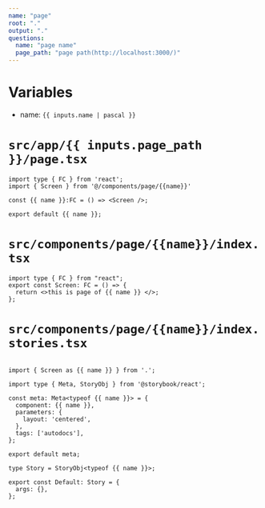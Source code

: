 ```yaml
---
name: "page"
root: "."
output: "."
questions:
  name: "page name"
  page_path: "page path(http://localhost:3000/)"
---
```


# Variables

- name: `{{ inputs.name | pascal }}`

# `src/app/{{ inputs.page_path }}/page.tsx`

```tsx
import type { FC } from 'react';
import { Screen } from '@/components/page/{{name}}'

const {{ name }}:FC = () => <Screen />;

export default {{ name }};
```

# `src/components/page/{{name}}/index.tsx`

```tsx
import type { FC } from "react";
export const Screen: FC = () => {
  return <>this is page of {{ name }} </>;
};
```

# `src/components/page/{{name}}/index.stories.tsx`

```tsx

import { Screen as {{ name }} } from '.';

import type { Meta, StoryObj } from '@storybook/react';

const meta: Meta<typeof {{ name }}> = {
  component: {{ name }},
  parameters: {
    layout: 'centered',
  },
  tags: ['autodocs'],
};

export default meta;

type Story = StoryObj<typeof {{ name }}>;

export const Default: Story = {
  args: {},
};
```
